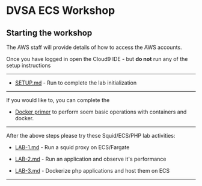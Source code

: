 # DVSA ECS Workshop

## Starting the workshop

The AWS staff will provide details of how to access the AWS accounts.


Once you have logged in open the Cloud9 IDE - but **do not** run any of the setup instructions

-----

* [SETUP.md](./SETUP.md) - Run to complete the lab initialization

-----

If you would like to, you can complete the 

* [Docker primer](https://catalog.workshops.aws/containers/en-US/contdock) to perform soem basic operations with containers and docker.

----

After the above steps please try these Squid/ECS/PHP lab activities:

* [LAB-1.md](./LAB-1.md) - Run a squid proxy on ECS/Fargate

* [LAB-2.md](.//LAB-2.md) - Run an application and observe it's performance

* [LAB-3.md](./LAB-3.md) - Dockerize php applications and host them on ECS


-----